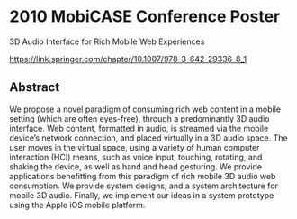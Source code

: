
# 2010 MobiCASE Conference Poster

3D Audio Interface for Rich Mobile Web Experiences

https://link.springer.com/chapter/10.1007/978-3-642-29336-8_1

## Abstract

We propose a novel paradigm of consuming rich web content in a mobile setting (which are often eyes-free), through a predominantly 3D audio interface. Web content, formatted in audio, is streamed via the mobile device’s network connection, and placed virtually in a 3D audio space. The user moves in the virtual space, using a variety of human computer interaction (HCI) means, such as voice input, touching, rotating, and shaking the device, as well as hand and head gesturing. We provide applications benefitting from this paradigm of rich mobile 3D audio web consumption. We provide system designs, and a system architecture for mobile 3D audio. Finally, we implement our ideas in a system prototype using the Apple iOS mobile platform.

